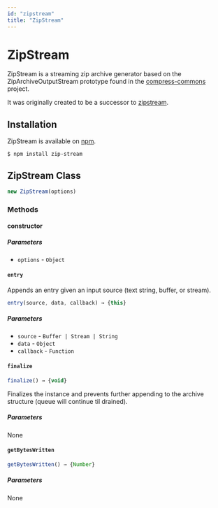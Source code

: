 ```yaml
---
id: "zipstream"
title: "ZipStream"
---
```


# ZipStream

ZipStream is a streaming zip archive generator based on the ZipArchiveOutputStream prototype
found in the [compress-commons](https://www.npmjs.com/package/compress-commons) project.

It was originally created to be a successor to [zipstream](https://npmjs.org/package/zipstream).

## Installation

ZipStream is available on [npm](https://www.npmjs.com/package/zip-stream).

`$ npm install zip-stream`

## ZipStream Class

```js
new ZipStream(options)
```

### Methods

#### constructor

##### Parameters

- `options` - `Object`

#### `entry`

Appends an entry given an input source (text string, buffer, or stream).

```js
entry(source, data, callback) → {this}
```

##### Parameters

- `source` - `Buffer | Stream | String`
- `data` - `Object`
- `callback` - `Function`

#### `finalize`

```js
finalize() → {void}
```

Finalizes the instance and prevents further appending to the archive structure (queue will continue til drained).

##### Parameters

None

#### `getBytesWritten`

```js
getBytesWritten() → {Number}
```

##### Parameters

None

